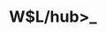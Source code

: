 ---
description: "한국 WSL 사용자 그룹은 국내 WSL(Windows Subsystem for Linux) 및 Linux 사용자를 위한 커뮤니티 입니다."
title: "W$L/hub>_"
draft: false
note: "커뮤니티에서 활동하려면, 커뮤니티 규정에 동의해야 합니다."
buttons:
    titles: ["WSL 시작하기", "Facebook Group", "GitHub"]
    links: ["https://wslhub.com/wsl-firststep", "https://www.facebook.com/groups/wslhub", "https://github.com/wslhub"]
#banner:
#    text: "W$L/CONF>_ mini 컨퍼런스가 2020.11.11 오후 8시에 예정되어 있습니다."
#    button: 
#        text: "참여하기"
#        link: "https://www.notion.so/W-L-CONF-_-mini-20-11-9e0956e39e644f529c63776057dd21e9"
features:
    first:
        title: "포럼 참여"
        description: "Facebook Group 에서 WSL에 대한 다양한 주제, 지식, 의견 등을 나누어 보세요"
    second:
        title: "다양한 행사"
        description: "W$L/CONF>_ mini 등 W$L/hub>_ 의 다양한 행사에 참여해 보세요"
    third:
        title: "오픈소스 프로젝트"
        description: "WslManager, WslQuery 등 W$L/hub>_ 의 다양한 오픈소스 프로젝트에 참여해 보세요"
---